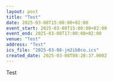 ```yaml
---
layout: post
title: "Test"
date: 2025-03-08T15:00:00+02:00
event_start: 2025-03-08T15:00:00+02:00
event_end: 2025-03-08T17:00:00+02:00
venue: "Test"
address: "Test"
ics_file: "2025-03-08-jm2ib0co.ics"
created_date: 2025-03-08T08:28:37.000Z
---
```


Test
